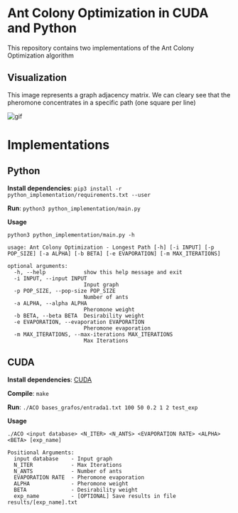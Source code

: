 # Ant Colony Optimization in CUDA and Python

This repository contains two implementations of the Ant Colony Optimization algorithm

## Visualization

This image represents a graph adjacency matrix. We can cleary see that the pheromone concentrates in a specific path (one square per line)

![gif](aux/out.gif)

# Implementations

## Python

**Install dependencies**: `pip3 install -r python_implementation/requirements.txt --user`

**Run**: `python3 python_implementation/main.py`

**Usage**
```
python3 python_implementation/main.py -h

usage: Ant Colony Optimization - Longest Path [-h] [-i INPUT] [-p POP_SIZE] [-a ALPHA] [-b BETA] [-e EVAPORATION] [-m MAX_ITERATIONS]

optional arguments:
  -h, --help            show this help message and exit
  -i INPUT, --input INPUT
                        Input graph
  -p POP_SIZE, --pop-size POP_SIZE
                        Number of ants
  -a ALPHA, --alpha ALPHA
                        Pheromone weight
  -b BETA, --beta BETA  Desirability weight
  -e EVAPORATION, --evaporation EVAPORATION
                        Pheromone evaporation
  -m MAX_ITERATIONS, --max-iterations MAX_ITERATIONS
                        Max Iterations

```

## CUDA

**Install dependencies**: [CUDA](https://developer.nvidia.com/cuda-downloads)

**Compile**: `make`

**Run**: `./ACO bases_grafos/entrada1.txt 100 50 0.2 1 2 test_exp`

**Usage**
```
./ACO <input database> <N_ITER> <N_ANTS> <EVAPORATION RATE> <ALPHA> <BETA> [exp_name]

Positional Arguments:
  input database    - Input graph
  N_ITER            - Max Iterations
  N_ANTS            - Number of ants
  EVAPORATION RATE  - Pheromone evaporation
  ALPHA             - Pheromone weight
  BETA              - Desirability weight
  exp_name          - [OPTIONAL] Save results in file results/[exp_name].txt
```


